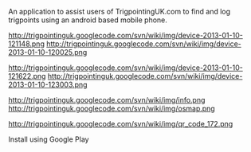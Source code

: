 An application to assist users of TrigpointingUK.com to find and log trigpoints using an android based mobile phone.

http://trigpointinguk.googlecode.com/svn/wiki/img/device-2013-01-10-121148.png
http://trigpointinguk.googlecode.com/svn/wiki/img/device-2013-01-10-120025.png

http://trigpointinguk.googlecode.com/svn/wiki/img/device-2013-01-10-121622.png
http://trigpointinguk.googlecode.com/svn/wiki/img/device-2013-01-10-123003.png

http://trigpointinguk.googlecode.com/svn/wiki/img/info.png http://trigpointinguk.googlecode.com/svn/wiki/img/osmap.png

http://trigpointinguk.googlecode.com/svn/wiki/img/qr_code_172.png

Install using Google Play
